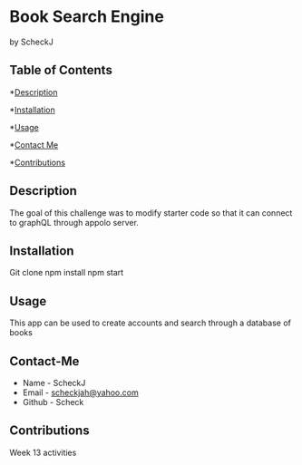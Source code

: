 # Book Search Engine
by ScheckJ


## Table of Contents

*[Description](#description)

*[Installation](#installation)

*[Usage](#usage)

*[Contact Me](#contact-me)

*[Contributions](#contributions)


## Description
The goal of this challenge was to modify starter code so that it can connect to graphQL through appolo server.
## Installation
Git clone 
npm install
npm start
## Usage
This app can be used to create accounts and search through a database of books
## Contact-Me
* Name - ScheckJ
* Email - scheckjah@yahoo.com
* Github - Scheck
## Contributions
Week 13 activities

